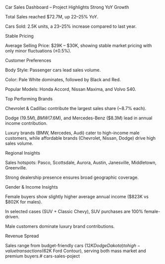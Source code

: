 Car Sales Dashboard – Project Highlights
Strong YoY Growth

Total Sales reached $72.7M, up 22–25% YoY.

Cars Sold: 2.5K units, a 23–25% increase compared to last year.

Stable Pricing

Average Selling Price: $29K – $30K, showing stable market pricing with only minor fluctuations (±0.5%).

Customer Preferences

Body Style: Passenger cars lead sales volume.

Color: Pale White dominates, followed by Black and Red.

Popular Models: Honda Accord, Nissan Maxima, and Volvo S40.

Top Performing Brands

Chevrolet & Cadillac contribute the largest sales share (~8.7% each).

Dodge ($19.5M), BMW ($7.6M), and Mercedes-Benz ($8.3M) lead in annual income contribution.

Luxury brands (BMW, Mercedes, Audi) cater to high-income male customers, while affordable brands (Chevrolet, Nissan, Dodge) drive high sales volume.

Regional Insights

Sales hotspots: Pasco, Scottsdale, Aurora, Austin, Janesville, Middletown, Greenville.

Strong dealership presence ensures broad geographic coverage.

Gender & Income Insights

Female buyers show slightly higher average annual income ($823K vs $802K for males).

In selected cases (SUV + Classic Chevy), SUV purchases are 100% female-driven.

Male customers dominate luxury brand contributions.

Revenue Spread

Sales range from budget-friendly cars ($12K Dodge Dakota) to high-value transactions ($62K Ford Contour), serving both mass market and premium buyers.# cars-sales-poject
